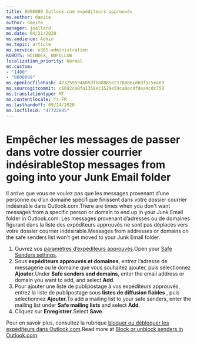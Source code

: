 ```yaml
---
title: 8000089 Outlook.com expéditeurs approuvés
ms.author: daeite
author: daeite
manager: joallard
ms.date: 04/21/2020
ms.audience: Admin
ms.topic: article
ms.service: o365-administration
ROBOTS: NOINDEX, NOFOLLOW
localization_priority: Normal
ms.custom:
- "1400"
- "8000089"
ms.openlocfilehash: 473259594605dfb88885e2176086cd6df1c5ea03
ms.sourcegitcommit: c6692ce0fa1358ec3529e59ca0ecdfdea4cdc759
ms.translationtype: MT
ms.contentlocale: fr-FR
ms.lasthandoff: 09/14/2020
ms.locfileid: "47722885"
---
```

# <a name="stop-messages-from-going-into-your-junk-email-folder"></a><span data-ttu-id="2d92e-102">Empêcher les messages de passer dans votre dossier courrier indésirable</span><span class="sxs-lookup"><span data-stu-id="2d92e-102">Stop messages from going into your Junk Email folder</span></span>

<span data-ttu-id="2d92e-103">Il arrive que vous ne voulez pas que les messages provenant d’une personne ou d’un domaine spécifique finissent dans votre dossier courrier indésirable dans Outlook.com.</span><span class="sxs-lookup"><span data-stu-id="2d92e-103">There are times when you don't want messages from a specific person or domain to end up in your Junk Email folder in Outlook.com.</span></span> <span data-ttu-id="2d92e-104">Les messages provenant d’adresses ou de domaines figurant dans la liste des expéditeurs approuvés ne sont pas déplacés vers votre dossier courrier indésirable.</span><span class="sxs-lookup"><span data-stu-id="2d92e-104">Messages from addresses or domains on the safe senders list won't get moved to your Junk Email folder.</span></span>

1. <span data-ttu-id="2d92e-105">Ouvrez vos [paramètres d’expéditeurs approuvés](https://go.microsoft.com/fwlink/?linkid=2035804).</span><span class="sxs-lookup"><span data-stu-id="2d92e-105">Open your [Safe Senders settings](https://go.microsoft.com/fwlink/?linkid=2035804).</span></span>
2. <span data-ttu-id="2d92e-106">Sous **expéditeurs approuvés et domaines**, entrez l’adresse de messagerie ou le domaine que vous souhaitez ajouter, puis sélectionnez **Ajouter**.</span><span class="sxs-lookup"><span data-stu-id="2d92e-106">Under **Safe senders and domains**, enter the email address or domain you want to add, and select **Add**.</span></span>
3. <span data-ttu-id="2d92e-107">Pour ajouter une liste de publipostage à vos expéditeurs approuvés, entrez la liste de publipostage sous **listes de diffusion fiables** , puis sélectionnez **Ajouter**.</span><span class="sxs-lookup"><span data-stu-id="2d92e-107">To add a mailing list to your safe senders, enter the mailing list under **Safe mailing lists** and select **Add**.</span></span>
4. <span data-ttu-id="2d92e-108">Cliquez sur **Enregistrer**.</span><span class="sxs-lookup"><span data-stu-id="2d92e-108">Select **Save**.</span></span>

<span data-ttu-id="2d92e-109">Pour en savoir plus, consultez la rubrique [bloquer ou débloquer les expéditeurs dans Outlook.com](https://support.office.com/article/afba1c94-77bb-4f50-8b85-057cf52f4d5e?wt.mc_id=Office_Outlook_com_Alchemy).</span><span class="sxs-lookup"><span data-stu-id="2d92e-109">Read more at [Block or unblock senders in Outlook.com](https://support.office.com/article/afba1c94-77bb-4f50-8b85-057cf52f4d5e?wt.mc_id=Office_Outlook_com_Alchemy).</span></span>